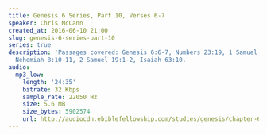 ```yaml
---
title: Genesis 6 Series, Part 10, Verses 6-7
speaker: Chris McCann
created_at: 2016-06-10 21:00
slug: genesis-6-series-part-10
series: true
description: 'Passages covered: Genesis 6:6-7, Numbers 23:19, 1 Samuel 15:28-29,35,
  Nehemiah 8:10-11, 2 Samuel 19:1-2, Isaiah 63:10.'
audio:
  mp3_low:
    length: '24:35'
    bitrate: 32 Kbps
    sample_rate: 22050 Hz
    size: 5.6 MB
    size_bytes: 5902574
    url: http://audiocdn.ebiblefellowship.com/studies/genesis/chapter-6/2016.06.10_McCann_-_Genesis_6_Series_Part_10.mp3
---
```

